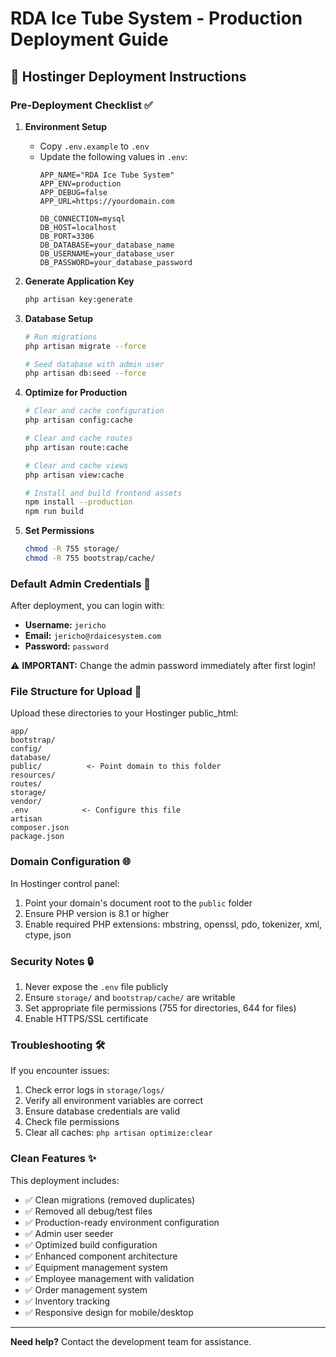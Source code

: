 # RDA Ice Tube System - Production Deployment Guide

## 🚀 Hostinger Deployment Instructions

### Pre-Deployment Checklist ✅

1. **Environment Setup**
   - Copy `.env.example` to `.env`
   - Update the following values in `.env`:
     ```env
     APP_NAME="RDA Ice Tube System"
     APP_ENV=production
     APP_DEBUG=false
     APP_URL=https://yourdomain.com
     
     DB_CONNECTION=mysql
     DB_HOST=localhost
     DB_PORT=3306
     DB_DATABASE=your_database_name
     DB_USERNAME=your_database_user
     DB_PASSWORD=your_database_password
     ```

2. **Generate Application Key**
   ```bash
   php artisan key:generate
   ```

3. **Database Setup**
   ```bash
   # Run migrations
   php artisan migrate --force
   
   # Seed database with admin user
   php artisan db:seed --force
   ```

4. **Optimize for Production**
   ```bash
   # Clear and cache configuration
   php artisan config:cache
   
   # Clear and cache routes
   php artisan route:cache
   
   # Clear and cache views
   php artisan view:cache
   
   # Install and build frontend assets
   npm install --production
   npm run build
   ```

5. **Set Permissions**
   ```bash
   chmod -R 755 storage/
   chmod -R 755 bootstrap/cache/
   ```

### Default Admin Credentials 🔐

After deployment, you can login with:
- **Username:** `jericho`
- **Email:** `jericho@rdaicesystem.com`
- **Password:** `password`

⚠️ **IMPORTANT:** Change the admin password immediately after first login!

### File Structure for Upload 📁

Upload these directories to your Hostinger public_html:
```
app/
bootstrap/
config/
database/
public/          <- Point domain to this folder
resources/
routes/
storage/
vendor/
.env            <- Configure this file
artisan
composer.json
package.json
```

### Domain Configuration 🌐

In Hostinger control panel:
1. Point your domain's document root to the `public` folder
2. Ensure PHP version is 8.1 or higher
3. Enable required PHP extensions: mbstring, openssl, pdo, tokenizer, xml, ctype, json

### Security Notes 🔒

1. Never expose the `.env` file publicly
2. Ensure `storage/` and `bootstrap/cache/` are writable
3. Set appropriate file permissions (755 for directories, 644 for files)
4. Enable HTTPS/SSL certificate

### Troubleshooting 🛠️

If you encounter issues:
1. Check error logs in `storage/logs/`
2. Verify all environment variables are correct
3. Ensure database credentials are valid
4. Check file permissions
5. Clear all caches: `php artisan optimize:clear`

### Clean Features ✨

This deployment includes:
- ✅ Clean migrations (removed duplicates)
- ✅ Removed all debug/test files
- ✅ Production-ready environment configuration
- ✅ Admin user seeder
- ✅ Optimized build configuration
- ✅ Enhanced component architecture
- ✅ Equipment management system
- ✅ Employee management with validation
- ✅ Order management system
- ✅ Inventory tracking
- ✅ Responsive design for mobile/desktop

---

**Need help?** Contact the development team for assistance.